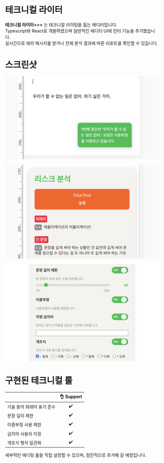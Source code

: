 # 테크니컬 라이터

**테크니컬 라이터+++** 는 테크니컬 라이팅을 돕는 에디터입니다.  
Typescript와 React로 개발하였으며 일반적인 에디터 UI에 린터 기능을 추가했습니다.  
실시간으로 에러 메시지를 받거나 전체 분석 결과에 따른 리포트를 확인할 수 있습니다.  

# 스크린샷

<p align="center">
  <img src="/public/readme/writer1.png" alt="실시간 메시지 알림 화면" width="738">
</p>
<p align="center">
  <img src="/public/readme/writer2.png" alt="분석 리포트 화면" width="738">
</p>
<p align="center">
  <img src="/public/readme/writer3.png" alt="에디팅 룰 설정 화면" width="738">
</p>

# 구현된 테크니컬 룰
|                            | 👌 Support  |
| -------------------------- | :----------------: |
| 기술 용어 외래어 표기 준수        |         ✔️         |
| 문장 길이 제한                 |         ✔️         |
| 이중부정 사용 제한              |         ✔️         |
| 금지어 사용자 지정              |         ✔️         |
| 개조식 형식 일관화              |         ✔️         |

세부적인 에디팅 룰을 직접 설정할 수 있으며, 점진적으로 추가해 갈 예정입니다.  
